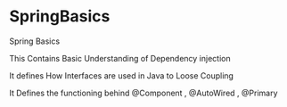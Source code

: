 # SpringBasics
Spring Basics

This Contains Basic Understanding of Dependency injection

It defines How Interfaces are used in Java to Loose Coupling

It Defines the functioning behind @Component , @AutoWired , @Primary
